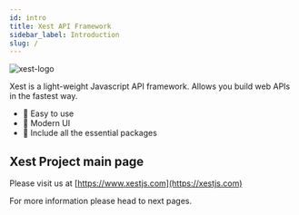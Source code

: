 ```yaml
---
id: intro
title: Xest API Framework
sidebar_label: Introduction
slug: /
---
```


![xest-logo](https://user-images.githubusercontent.com/1476886/147765281-e871657c-37a8-495d-b08b-c5dccf6334c3.png)

Xest is a light-weight Javascript API framework. Allows you build web APIs in the fastest way.

- :star2: Easy to use
- :star2: Modern UI
- :star2: Include all the essential packages

## Xest Project main page

Please visit us at [https://www.xestjs.com](https://xestjs.com)

For more information please head to next pages.
